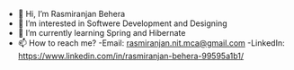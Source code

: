 - 👋 Hi, I’m Rasmiranjan Behera
- 👀 I’m interested in Softwere Development and Designing
- 🌱 I’m currently learning Spring and Hibernate
- 📫 How to reach me?
      -Email: rasmiranjan.nit.mca@gmail.com
      -LinkedIn: https://www.linkedin.com/in/rasmiranjan-behera-99595a1b1/
